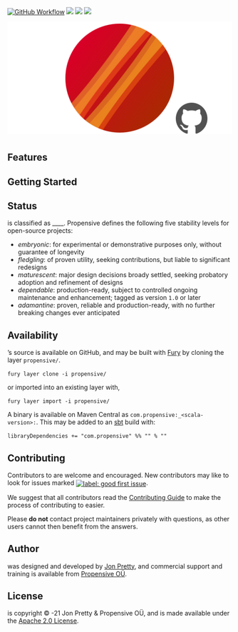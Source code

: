 [<img alt="GitHub Workflow" src="https://img.shields.io/github/workflow/status/propensive//Build/main?style=for-the-badge" height="24">](https://github.com/propensive//actions)
[<img src="https://img.shields.io/discord/633198088311537684?color=8899f7&label=DISCORD&style=for-the-badge" height="24">](https://discord.gg/CHCPjERybv)
[<img src="https://img.shields.io/maven-central/v/com.propensive/_2.12?color=2465cd&style=for-the-badge" height="24">](https://search.maven.org/artifact/com.propensive/_2.12)
[<img src="https://vent.dev/badge/propensive/" height="24">](https://vent.dev/)

<img src="/doc/images/github.png" valign="middle">

# 



## Features



## Getting Started



## Status

 is classified as ____. Propensive defines the following five stability levels for open-source projects:

- _embryonic_: for experimental or demonstrative purposes only, without guarantee of longevity
- _fledgling_: of proven utility, seeking contributions, but liable to significant redesigns
- _maturescent_: major design decisions broady settled, seeking probatory adoption and refinement of designs
- _dependable_: production-ready, subject to controlled ongoing maintenance and enhancement; tagged as version `1.0` or later
- _adamantine_: proven, reliable and production-ready, with no further breaking changes ever anticipated

## Availability

&rsquo;s source is available on GitHub, and may be built with [Fury](https://github.com/propensive/fury) by
cloning the layer `propensive/`.
```
fury layer clone -i propensive/
```
or imported into an existing layer with,
```
fury layer import -i propensive/
```
A binary is available on Maven Central as `com.propensive:_<scala-version>:`. This may be added
to an [sbt](https://www.scala-sbt.org/) build with:
```
libraryDependencies += "com.propensive" %% "" % ""
```

## Contributing

Contributors to  are welcome and encouraged. New contributors may like to look for issues marked
<a href="https://github.com/propensive//labels/good%20first%20issue"><img alt="label: good first issue"
src="https://img.shields.io/badge/-good%20first%20issue-67b6d0.svg" valign="middle"></a>.

We suggest that all contributors read the [Contributing Guide](/contributing.md) to make the process of
contributing to  easier.

Please __do not__ contact project maintainers privately with questions, as other users cannot then benefit from
the answers.

## Author

 was designed and developed by [Jon Pretty](https://twitter.com/propensive), and commercial support and
training is available from [Propensive O&Uuml;](https://propensive.com/).



## License

 is copyright &copy; -21 Jon Pretty & Propensive O&Uuml;, and is made available under the
[Apache 2.0 License](/license.md).
